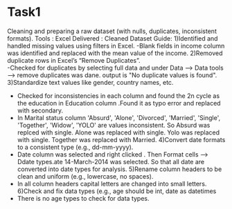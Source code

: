 # Task1
Cleaning and preparing a raw dataset (with nulls, duplicates, inconsistent formats).
Tools : Excel
Delivered : Cleaned Dataset
Guide: 
1)Identified and handled missing values using  filters in Excel.
    -Blank fields in income column was identified and replaced with the mean value of the income.
2)Removed duplicate rows in Excel’s “Remove Duplicates”.   
   -Checked for duplicates by selecting full data and under Data --> Data tools --> remove duplicates was dane.
    output is "No duplicate values is found".
3)Standardize text values like gender, country names, etc.
   - Checked for inconsistencies in each column and found the 2n cycle as the education in Education column .Found it as typo error and           replaced with secondary.
   - In Marital status column 'Absurd', 'Alone', 'Divorced', 'Married', 'Single', 'Together', 'Widow', 'YOLO' are values inconsistent. So         Absurd was replced with single. Alone was replaced with single. Yolo was replaced with single. Together was replaced with Married.
4)Convert date formats to a consistent type (e.g., dd-mm-yyyy).
   - Date column was selected and right clicked . Then Format cells --> Ddate types.ate 14-March-2014 was selected. So that all date are          converted into date types for analysis.
5)Rename column headers to be clean and uniform (e.g., lowercase, no spaces).
   - In all column headers capital letters are changed into small letters.
6)Check and fix data types (e.g., age should be int, date as datetimes
   - There is no age types to check for data types.
